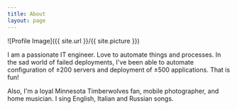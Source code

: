 ```yaml
---
title: About
layout: page
---
```

![Profile Image]({{ site.url }}/{{ site.picture }})

<p>I am a passionate IT engineer. Love to automate things and processes. In the sad world of failed deployments, I've been able to automate configuration of ±200 servers and deployment of ±500 applications. That is fun!
</p>

<p>
Also, I'm a loyal Minnesota Timberwolves fan, mobile photographer, and home musician. I sing English, Italian and Russian songs.
</p>